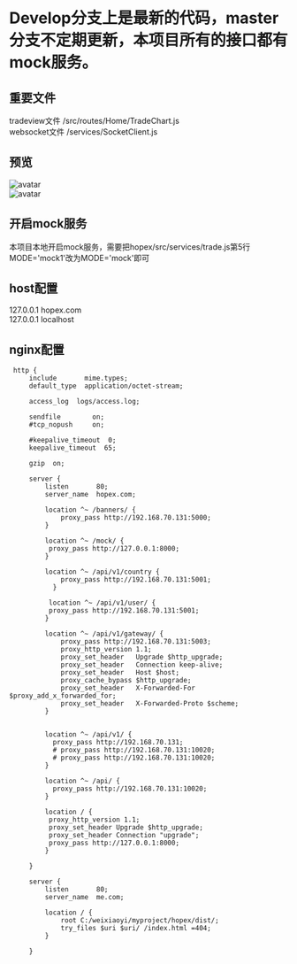# Develop分支上是最新的代码，master分支不定期更新，本项目所有的接口都有mock服务。

## 重要文件
tradeview文件 /src/routes/Home/TradeChart.js   
websocket文件  /services/SocketClient.js

## 预览
![avatar](http://p09oq805j.bkt.clouddn.com/hopex_black.png)   
![avatar](http://p09oq805j.bkt.clouddn.com/hopex_white.png)

## 开启mock服务
本项目本地开启mock服务，需要把hopex/src/services/trade.js第5行MODE='mock1'改为MODE='mock'即可

## host配置
127.0.0.1 hopex.com  
127.0.0.1 localhost

## nginx配置
```
 http {
     include       mime.types;
     default_type  application/octet-stream;
 
     access_log  logs/access.log;
 
     sendfile        on;
     #tcp_nopush     on;
 
     #keepalive_timeout  0;
     keepalive_timeout  65;
 
     gzip  on;
 
     server {
         listen       80;
         server_name  hopex.com;
 
         location ^~ /banners/ {
             proxy_pass http://192.168.70.131:5000;
         }
 
         location ^~ /mock/ {
          proxy_pass http://127.0.0.1:8000;
         }
 
         location ^~ /api/v1/country {
             proxy_pass http://192.168.70.131:5001;
           }
 
          location ^~ /api/v1/user/ {
          proxy_pass http://192.168.70.131:5001;
         }
 
         location ^~ /api/v1/gateway/ {
             proxy_pass http://192.168.70.131:5003;
             proxy_http_version 1.1;
             proxy_set_header   Upgrade $http_upgrade;
             proxy_set_header   Connection keep-alive;
             proxy_set_header   Host $host;
             proxy_cache_bypass $http_upgrade;
             proxy_set_header   X-Forwarded-For $proxy_add_x_forwarded_for;
             proxy_set_header   X-Forwarded-Proto $scheme;
         }
 
 
         location ^~ /api/v1/ {
           proxy_pass http://192.168.70.131;
           # proxy_pass http://192.168.70.131:10020;
           # proxy_pass http://192.168.70.131:10020;
         }
 
         location ^~ /api/ {
           proxy_pass http://192.168.70.131:10020;
         }
 
         location / {
          proxy_http_version 1.1;
          proxy_set_header Upgrade $http_upgrade;
          proxy_set_header Connection "upgrade";
          proxy_pass http://127.0.0.1:8000;
         }
 
     }
 
     server {
         listen       80;
         server_name  me.com;
 
         location / {
             root C:/weixiaoyi/myproject/hopex/dist/;
             try_files $uri $uri/ /index.html =404;
         }
 
     }
```


